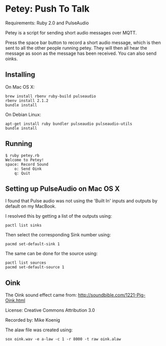 Petey: Push To Talk
===================

Requirements: Ruby 2.0 and PulseAudio

Petey is a script for sending short audio messages over MQTT.

Press the space bar button to record a short audio message,
which is then sent to all the other people running petey.
They will then all hear the message as soon as the message has been received.
You can also send oinks.


Installing
----------

On Mac OS X:

    brew install rbenv ruby-build pulseaudio
    rbenv install 2.1.2
    bundle install

On Debian Linux:

    apt-get install ruby bundler pulseaudio pulseaudio-utils
    bundle install


Running
-------

    $ ruby petey.rb
    Welcome to Petey!
    space: Record Sound
        o: Send Oink
        q: Quit


Setting up PulseAudio on Mac OS X
---------------------------------

I found that Pulse audio was not using the 'Built In' inputs and outputs by default on my MacBook.

I resolved this by getting a list of the outputs using:

    pactl list sinks

Then select the corresponding Sink number using:

    pacmd set-default-sink 1

The same can be done for the source using:

    pactl list sources
    pacmd set-default-source 1



Oink
----

The Oink sound effect came from:
http://soundbible.com/1221-Pig-Oink.html

License: Creative Commons Attribution 3.0

Recorded by: Mike Koenig

The alaw file was created using:

    sox oink.wav -e a-law -c 1 -r 8000 -t raw oink.alaw

